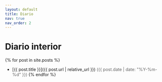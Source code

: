 ```yaml
---
layout: default
title: Diario
nav: true
nav_order: 2
---
```


# Diario interior

{% for post in site.posts %}
- [{{ post.title }}]({{ post.url | relative_url }}) <span style="color:#666">({{ post.date | date: "%Y-%m-%d" }})</span>
{% endfor %}

